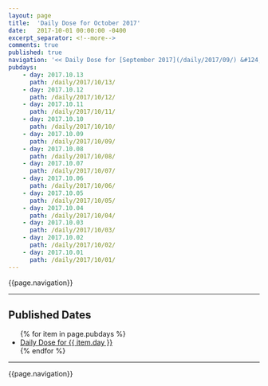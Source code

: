 ```yaml
---
layout: page
title:  'Daily Dose for October 2017'
date:   2017-10-01 00:00:00 -0400
excerpt_separator: <!--more-->
comments: true
published: true
navigation: '<< Daily Dose for [September 2017](/daily/2017/09/) &#124; [2017](/daily/2017/) &#124; Daily Dose for November 2017 >>'
pubdays: 
    - day: 2017.10.13
      path: /daily/2017/10/13/
    - day: 2017.10.12
      path: /daily/2017/10/12/
    - day: 2017.10.11
      path: /daily/2017/10/11/
    - day: 2017.10.10
      path: /daily/2017/10/10/
    - day: 2017.10.09
      path: /daily/2017/10/09/
    - day: 2017.10.08
      path: /daily/2017/10/08/
    - day: 2017.10.07
      path: /daily/2017/10/07/
    - day: 2017.10.06
      path: /daily/2017/10/06/
    - day: 2017.10.05
      path: /daily/2017/10/05/
    - day: 2017.10.04
      path: /daily/2017/10/04/
    - day: 2017.10.03
      path: /daily/2017/10/03/
    - day: 2017.10.02
      path: /daily/2017/10/02/
    - day: 2017.10.01
      path: /daily/2017/10/01/
---
```

{{page.navigation}}
<hr/>

## Published Dates
<ul>
  {% for item in page.pubdays %}
    <li><a href="{{ item.path }}">Daily Dose for {{ item.day }}</a></li>
  {% endfor %}
</ul>

<hr/>
{{page.navigation}}
